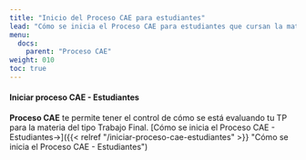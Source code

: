 ```yaml
---
title: "Inicio del Proceso CAE para estudiantes"
lead: "Cómo se inicia el Proceso CAE para estudiantes que cursan la materia del tipo Trabajo Final."
menu:
  docs:
    parent: "Proceso CAE"
weight: 010
toc: true
---
```


#### Iniciar proceso CAE - Estudiantes

**Proceso CAE** te permite tener el control de cómo se está evaluando tu TP para la materia del tipo Trabajo Final. [Cómo se inicia el Proceso CAE - Estudiantes→]({{< relref "/iniciar-proceso-cae-estudiantes" >}} "Cómo se inicia el Proceso CAE - Estudiantes")